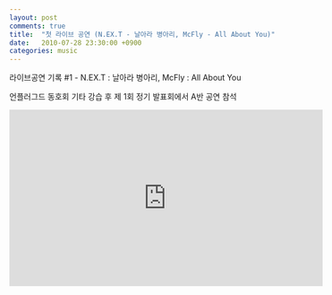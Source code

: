 ```yaml
---
layout: post
comments: true
title:  "첫 라이브 공연 (N.EX.T - 날아라 병아리, McFly - All About You)"
date:   2010-07-28 23:30:00 +0900
categories: music
---
```

라이브공연 기록 #1 - N.EX.T : 날아라 병아리, McFly : All About You

언플러그드 동호회 기타 강습 후 제 1회 정기 발표회에서 A반 공연 참석

<iframe width="560" height="315" src="https://www.youtube-nocookie.com/embed/LJYumaSMJqU" frameborder="0" allow="autoplay; encrypted-media" allowfullscreen></iframe>
